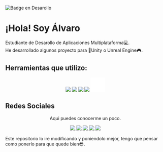  ![Badge en Desarollo](https://img.shields.io/badge/STATUS-EN%20DESAROLLO-green) 
 
# ¡Hola! Soy Álvaro
 
Estudiante de Desarollo de Aplicaciones Multiplataforma💻.<br>
He desarrollado algunos proyecto para 👾Unity o Unreal Engine🎮.
<h2>Herramientas que utilizo:</h2>
<p align="center">
  <img loading="lazy" src="https://distreau.com/github.svg" 
  height="45">
  <img loading="lazy" src="https://resources.jetbrains.com/storage/products/intellij-idea/img/meta/intellij-idea_logo_300x300.png" 
  height="45">
  <img loading="lazy" src="https://user-images.githubusercontent.com/674621/71187801-14e60a80-2280-11ea-94c9-e56576f76baf.png" 
  height="45">
  <img loading="lazy"   src="https://camo.githubusercontent.com/1b4a9461723a3fe7ff224ca79da5c1a7217d489a0b7ce744e04cc8c580c450cd/68747470733a2f2f75706c6f61642e77696b696d656469612e6f72672f77696b6970656469612f636f6d6d6f6e732f632f63342f556e6974795f323032312e737667" 
  height="45">
 <img loading="lazy" src="https://github.com/EpicKiwi/unreal-engine-editor-icons/blob/master/imgs/Icons/EditorAppIcon.png" 
  height="45">
</p>
 




<h2>Redes Sociales</h2>
<p align="center">
Aqui puedes conocerme un poco.

<p align="center">
    <a href="https://github.com/iToxicD" target="_blank">
        <img loading="lazy" src="https://distreau.com/github.svg" 
    height="50">
    <a href="https://www.linkedin.com/in/alvaro-cantero-363212223/" target="_blank">
        <img loading="lazy" src="https://upload.wikimedia.org/wikipedia/commons/thumb/c/ca/LinkedIn_logo_initials.png/768px-LinkedIn_logo_initials.png" 
    height="50">
    <a href="https://www.artstation.com/itoxic3d" target="_blank">
        <img loading="lazy" src="https://github.com/iToxicD/iToxicD/blob/main/Imagenes/artstation.png" 
    height="50">
    </a>
    <a href="https://www.instagram.com/itoxic3d/" target="_blank">
        <img loading="lazy" src="https://upload.wikimedia.org/wikipedia/commons/a/a5/Instagram_icon.png" 
    height="50">
    </a>
    <a href="https://itoxicd.itch.io/" target="_blank">
        <img loading="lazy" src="https://es.wikipedia.org/wiki/Itch.io#/media/Archivo:Itch.io_logo.svg" 
    height="50">
    </a> 
</p>

Este repositorio lo ire modificando y poniendolo mejor, tengo que pensar como ponerlo para que quede bien:sunglasses:.
